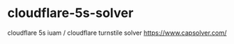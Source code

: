 # cloudflare-5s-solver
 cloudflare 5s iuam / cloudflare turnstile solver  https://www.capsolver.com/
 

 
 
 
 









